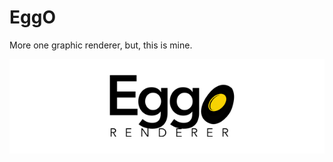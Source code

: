 # EggO
More one graphic renderer, but, this is mine.

![EggO-Logo](https://github.com/WesVicent/eggo/blob/master/img/eggo.png)

